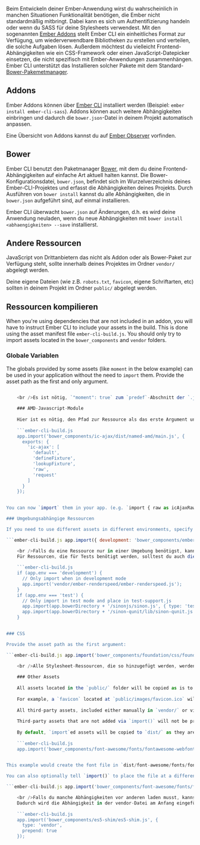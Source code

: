 Beim Entwickeln deiner Ember-Anwendung wirst du wahrscheinlich in manchen Situationen Funktionalität benötigen, die Ember nicht standardmäßig mitbringt. Dabei kann es sich um Authentifizierung handeln oder wenn du SASS für deine Stylesheets verwendest. Mit den sogenannten [Ember Addons](#toc_addons) stellt Ember CLI ein einheitliches Format zur Verfügung, um wiederverwendbare Bibliotheken zu erstellen und verteilen, die solche Aufgaben lösen. Außerdem möchtest du vielleicht Frontend-Abhängigkeiten wie ein CSS-Framework oder einen JavaScript-Datepicker einsetzen, die nicht spezifisch mit Ember-Anwendungen zusammenhängen. Ember CLI unterstützt das Installieren solcher Pakete mit dem Standard-[Bower-Pakemetmanager](#toc_bower).

## Addons

Ember Addons können über [Ember CLI](http://ember-cli.com/extending/#developing-addons-and-blueprints) installiert werden (Beispiel: `ember install ember-cli-sass`). Addons können auch weitere Abhängigkeiten einbringen und dadurch die `bower.json`-Datei in deinem Projekt automatisch anpassen.

Eine Übersicht von Addons kannst du auf [Ember Observer](http://emberobserver.com) vorfinden.

## Bower

Ember CLI benutzt den Paketmanager [Bower](http://bower.io), mit dem du deine Frontend-Abhängigkeiten auf einfache Art aktuell halten kannst. Die Bower-Konfigurationsdatei, `bower.json`, befindet sich im Wurzelverzeichnis deines Ember-CLI-Projektes und erfasst die Abhängigkeiten deines Projekts. Durch Ausführen von `bower install` kannst du alle Abhängigkeiten, die in `bower.json` aufgeführt sind, auf einmal installieren.

Ember CLI überwacht `bower.json` auf Änderungen, d.h. es wird deine Anwendung neuladen, wenn du neue Abhängigkeiten mit `bower install <abhaengigkeiten> --save` installierst.

## Andere Ressourcen

JavaScript von Drittanbietern das nicht als Addon oder als Bower-Paket zur Verfügung steht, sollte innerhalb deines Projektes im Ordner `vendor/` abgelegt werden.

Deine eigene Dateien (wie z.B. `robots.txt`, `favicon`, eigene Schriftarten, etc) sollten in deinem Projekt im Ordner `public/` abgelegt werden.

## Ressourcen kompilieren

When you're using dependencies that are not included in an addon, you will have to instruct Ember CLI to include your assets in the build. This is done using the asset manifest file `ember-cli-build.js`. You should only try to import assets located in the `bower_components` and `vendor` folders.

### Globale Variablen

The globals provided by some assets (like `moment` in the below example) can be used in your application without the need to `import` them. Provide the asset path as the first and only argument.

```ember-cli-build.js app.import('bower_components/moment/moment.js');

    <br />Es ist nötig, `"moment": true` zum `predef`-Abschnitt der `.jshintrc` hinzuzufügen, um Fehlermeldungen zu unterdrücken, dass eine undefinierte Variable benutzt werde.
    
    ### AMD-Javascript-Module
    
    Hier ist es nötig, den Pfad zur Ressource als das erste Argument und die Liste der Module und exports als das zweite Argument mitzugeben.
    
    ```ember-cli-build.js
    app.import('bower_components/ic-ajax/dist/named-amd/main.js', {
      exports: {
        'ic-ajax': [
          'default',
          'defineFixture',
          'lookupFixture',
          'raw',
          'request'
        ]
      }
    });
    

You can now `import` them in your app. (e.g. `import { raw as icAjaxRaw } from 'ic-ajax';`)

### Umgebungsabhängige Ressourcen

If you need to use different assets in different environments, specify an object as the first parameter. That object's key should be the environment name, and the value should be the asset to use in that environment.

```ember-cli-build.js app.import({ development: 'bower_components/ember/ember.js', production: 'bower_components/ember/ember.prod.js' });

    <br />Falls du eine Ressource nur in einer Umgebung benötigst, kannst du `app.import` in ein `if`-Statement einschließen.
    Für Ressourcen, die für Tests benötigt werden, solltest du auch die `{type: 'test'}`-Option benutzen, um sicherzustellen, dass sie auch im Test-Modus verfügbar sind.
    
    ```ember-cli-build.js
    if (app.env === 'development') {
      // Only import when in development mode
      app.import('vendor/ember-renderspeed/ember-renderspeed.js');
    }
    if (app.env === 'test') {
      // Only import in test mode and place in test-support.js
      app.import(app.bowerDirectory + '/sinonjs/sinon.js', { type: 'test' });
      app.import(app.bowerDirectory + '/sinon-qunit/lib/sinon-qunit.js', { type: 'test' });
    }
    

### CSS

Provide the asset path as the first argument:

```ember-cli-build.js app.import('bower_components/foundation/css/foundation.css');

    <br />Alle Stylesheet-Ressourcen, die so hinzugefügt werden, werden zusammengefügt und in die `/assets/vendor.css` geschrieben.
    
    ### Other Assets
    
    All assets located in the `public/` folder will be copied as is to the final output directory, `dist/`.
    
    For example, a `favicon` located at `public/images/favicon.ico` will be copied to `dist/images/favicon.ico`.
    
    All third-party assets, included either manually in `vendor/` or via a package manager like Bower, must be added via `import()`.
    
    Third-party assets that are not added via `import()` will not be present in the final build.
    
    By default, `import`ed assets will be copied to `dist/` as they are, with the existing directory structure maintained.
    
    ```ember-cli-build.js
    app.import('bower_components/font-awesome/fonts/fontawesome-webfont.ttf');
    

This example would create the font file in `dist/font-awesome/fonts/fontawesome-webfont.ttf`.

You can also optionally tell `import()` to place the file at a different path. The following example will copy the file to `dist/assets/fontawesome-webfont.ttf`.

```ember-cli-build.js app.import('bower_components/font-awesome/fonts/fontawesome-webfont.ttf', { destDir: 'assets' });

    <br />Falls du manche Abhängigkeiten vor anderen laden musst, kannst du im zweiten Argument von `import()` die `prepend`-Eigenschaft auf `true` setzen.
    Dadurch wird die Abhängigkeit in der vendor-Datei am Anfang eingefügt anstatt am Ende, wie es das Standard-Verhalten wäre.
    
    ```ember-cli-build.js
    app.import('bower_components/es5-shim/es5-shim.js', {
      type: 'vendor',
      prepend: true
    });